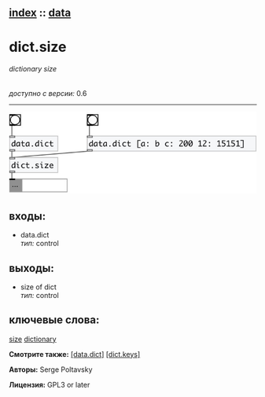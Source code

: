 [index](index.html) :: [data](category_data.html)
---

# dict.size

###### dictionary size

*доступно с версии:* 0.6

---




[![example](../examples/img/dict.size.jpg)](../examples/pd/dict.size.pd)









## входы:

* data.dict<br>
_тип:_ control



## выходы:

* size of dict<br>
_тип:_ control



## ключевые слова:

[size](keywords/size.html)
[dictionary](keywords/dictionary.html)



**Смотрите также:**
[\[data.dict\]](data.dict.html)
[\[dict.keys\]](dict.keys.html)




**Авторы:** Serge Poltavsky




**Лицензия:** GPL3 or later





